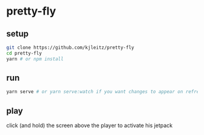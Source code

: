 # pretty-fly

## setup

```bash
git clone https://github.com/kjleitz/pretty-fly
cd pretty-fly
yarn # or npm install
```

## run

```bash
yarn serve # or yarn serve:watch if you want changes to appear on refresh
```

## play

click (and hold) the screen above the player to activate his jetpack
